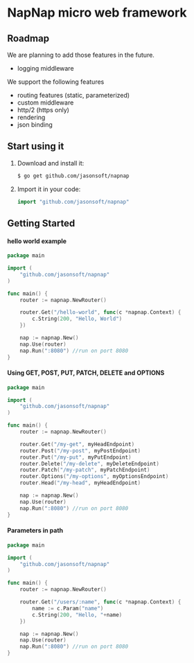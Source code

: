 # NapNap micro web framework

## Roadmap
We are planning to add those features in the future.
- logging middleware

We support the following features
- routing features (static, parameterized)
- custom middleware
- http/2 (https only)
- rendering
- json binding

## Start using it
1. Download and install it:

    ```sh
    $ go get github.com/jasonsoft/napnap
    ```

2. Import it in your code:

    ```go
    import "github.com/jasonsoft/napnap"
    ```

## Getting Started

#### hello world example
```go
package main

import (
	"github.com/jasonsoft/napnap"
)

func main() {
	router := napnap.NewRouter()

	router.Get("/hello-world", func(c *napnap.Context) {
		c.String(200, "Hello, World")
	})

	nap := napnap.New()
	nap.Use(router)
	nap.Run(":8080") //run on port 8080
}
```

#### Using GET, POST, PUT, PATCH, DELETE and OPTIONS
```go
package main

import (
	"github.com/jasonsoft/napnap"
)

func main() {
	router := napnap.NewRouter()

	router.Get("/my-get", myHeadEndpoint)
	router.Post("/my-post", myPostEndpoint)
	router.Put("/my-put", myPutEndpoint)
	router.Delete("/my-delete", myDeleteEndpoint)
	router.Patch("/my-patch", myPatchEndpoint)
	router.Options("/my-options", myOptionsEndpoint)
	router.Head("/my-head", myHeadEndpoint)

	nap := napnap.New()
	nap.Use(router)
	nap.Run(":8080") //run on port 8080
}
```

#### Parameters in path

```go
package main

import (
	"github.com/jasonsoft/napnap"
)

func main() {
	router := napnap.NewRouter()

	router.Get("/users/:name", func(c *napnap.Context) {
		name := c.Param("name")
		c.String(200, "Hello, "+name)
	})

	nap := napnap.New()
	nap.Use(router)
	nap.Run(":8080") //run on port 8080
}
```
